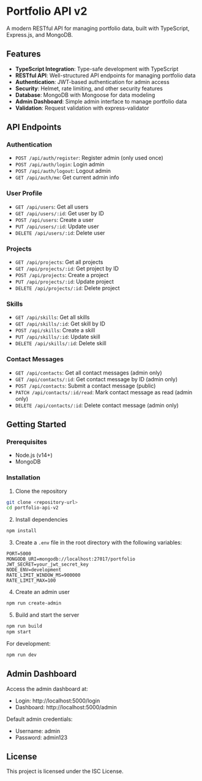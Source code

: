 # Portfolio API v2

A modern RESTful API for managing portfolio data, built with TypeScript, Express.js, and MongoDB.

## Features

- **TypeScript Integration**: Type-safe development with TypeScript
- **RESTful API**: Well-structured API endpoints for managing portfolio data
- **Authentication**: JWT-based authentication for admin access
- **Security**: Helmet, rate limiting, and other security features
- **Database**: MongoDB with Mongoose for data modeling
- **Admin Dashboard**: Simple admin interface to manage portfolio data
- **Validation**: Request validation with express-validator

## API Endpoints

### Authentication
- `POST /api/auth/register`: Register admin (only used once)
- `POST /api/auth/login`: Login admin
- `POST /api/auth/logout`: Logout admin
- `GET /api/auth/me`: Get current admin info

### User Profile
- `GET /api/users`: Get all users
- `GET /api/users/:id`: Get user by ID
- `POST /api/users`: Create a user
- `PUT /api/users/:id`: Update user
- `DELETE /api/users/:id`: Delete user

### Projects
- `GET /api/projects`: Get all projects
- `GET /api/projects/:id`: Get project by ID
- `POST /api/projects`: Create a project
- `PUT /api/projects/:id`: Update project
- `DELETE /api/projects/:id`: Delete project

### Skills
- `GET /api/skills`: Get all skills
- `GET /api/skills/:id`: Get skill by ID
- `POST /api/skills`: Create a skill
- `PUT /api/skills/:id`: Update skill
- `DELETE /api/skills/:id`: Delete skill

### Contact Messages
- `GET /api/contacts`: Get all contact messages (admin only)
- `GET /api/contacts/:id`: Get contact message by ID (admin only)
- `POST /api/contacts`: Submit a contact message (public)
- `PATCH /api/contacts/:id/read`: Mark contact message as read (admin only)
- `DELETE /api/contacts/:id`: Delete contact message (admin only)

## Getting Started

### Prerequisites
- Node.js (v14+)
- MongoDB

### Installation

1. Clone the repository
```bash
git clone <repository-url>
cd portfolio-api-v2
```

2. Install dependencies
```bash
npm install
```

3. Create a `.env` file in the root directory with the following variables:
```
PORT=5000
MONGODB_URI=mongodb://localhost:27017/portfolio
JWT_SECRET=your_jwt_secret_key
NODE_ENV=development
RATE_LIMIT_WINDOW_MS=900000
RATE_LIMIT_MAX=100
```

4. Create an admin user
```bash
npm run create-admin
```

5. Build and start the server
```bash
npm run build
npm start
```

For development:
```bash
npm run dev
```

## Admin Dashboard

Access the admin dashboard at:
- Login: http://localhost:5000/login
- Dashboard: http://localhost:5000/admin

Default admin credentials:
- Username: admin
- Password: admin123

## License

This project is licensed under the ISC License. 